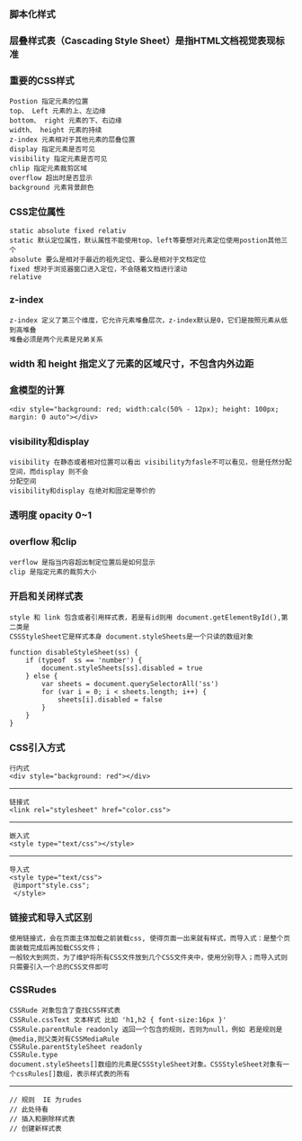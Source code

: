 ### 脚本化样式

### 层叠样式表（Cascading Style Sheet）是指HTML文档视觉表现标准
### 重要的CSS样式
	Postion 指定元素的位置
	top、 Left 元素的上、左边缘
	bottom、 right 元素的下、右边缘
	width、 height 元素的持续
	z-index 元素相对于其他元素的层叠位置
	display 指定元素是否可见
	visibility 指定元素是否可见
	chlip 指定元素裁剪区域
	overflow 超出时是否显示
	background 元素背景颜色

### CSS定位属性
	static absolute fixed relativ
	static 默认定位属性，默认属性不能使用top、left等要想对元素定位使用postion其他三个
	absolute 要么是相对于最近的祖先定位、要么是相对于文档定位
	fixed 想对于浏览器窗口进入定位，不会随着文档进行滚动
	relative

### z-index
	z-index 定义了第三个维度，它允许元素堆叠层次，z-index默认是0，它们是按照元素从低到高堆叠
	堆叠必须是两个元素是兄弟关系

### width 和 height 指定义了元素的区域尺寸，不包含内外边距
### 盒模型的计算
	<div style="background: red; width:calc(50% - 12px); height: 100px; margin: 0 auto"></div>

### visibility和display
	visibility 在静态或者相对位置可以看出 visibility为fasle不可以看见，但是任然分配空间，而display 则不会
	分配空间
	visibility和display 在绝对和固定是等价的

### 透明度 opacity 0~1
### overflow 和clip
	verflow 是指当内容超出制定位置后是如何显示
	clip 是指定元素的裁剪大小

### 开启和关闭样式表
	style 和 link 包含或者引用样式表，若是有id则用 document.getElementById(),第二类是
	CSSStyleSheet它是样式本身 document.styleSheets是一个只读的数组对象
```
function disableStyleSheet(ss) {
    if (typeof  ss == 'number') {
        document.styleSheets[ss].disabled = true
    } else {
        var sheets = document.querySelectorAll('ss')
        for (var i = 0; i < sheets.length; i++) {
            sheets[i].disabled = false
        }
    }
}
```
### CSS引入方式

	行内式
	<div style="background: red"></div>
***

	链接式
	<link rel="stylesheet" href="color.css">
***

	嵌入式
	<style type="text/css"></style>
***

 	导入式
	<style type="text/css">
	 @import"style.css";
	 </style>

### 链接式和导入式区别
	使用链接式，会在页面主体加载之前装载css, 使得页面一出来就有样式，而导入式：是整个页面装载完成后再加载CSS文件；
	一般较大到网页，为了维护将所有CSS文件放到几个CSS文件夹中，使用分别导入；而导入式则只需要引入一个总的CSS文件即可

### CSSRudes
	CSSRude 对象包含了查找CSS样式表
	CSSRule.cssText 文本样式 比如 'h1,h2 { font-size:16px }'
	CSSRule.parentRule readonly 返回一个包含的规则，否则为null，例如 若是规则是@media,则父类对有CSSMediaRule
	CSSRule.parentStyleSheet readonly
	CSSRule.type
	document.styleSheets[]数组的元素是CSSStyleSheet对象。CSSStyleSheet对象有一个cssRules[]数组，表示样式表的所有
	
***
	// 规则  IE 为rudes
	// 此处待看
	// 插入和删除样式表
	// 创建新样式表
